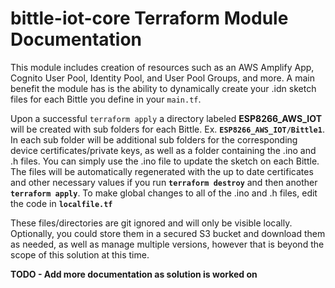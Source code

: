 # bittle-iot-core Terraform Module Documentation

This module includes creation of resources such as an AWS Amplify App, Cognito User Pool, Identity Pool, and User Pool Groups, and more. A main benefit the module has is the ability to dynamically create your .idn sketch files for each Bittle you define in your `main.tf`.



Upon a successful  `terraform apply` a directory labeled **ESP8266_AWS_IOT** will be created with sub folders for each Bittle. Ex. **`ESP8266_AWS_IOT/Bittle1`**. In each sub folder will be additional sub folders for the corresponding device certificates/private keys, as well as a folder containing the .ino and .h files. You can simply use the .ino file to update the sketch on each Bittle. The files will be automatically regenerated with the up to date certificates and other necessary values if you run **`terraform destroy`** and then another **`terraform apply`**. To make global changes to all of the .ino and .h files, edit the code in **`localfile.tf`**

These files/directories are git ignored and will only be visible locally. Optionally, you could store them in a secured S3 bucket and download them as needed, as well as manage multiple versions, however that is beyond the scope of this solution at this time.

**TODO - Add more documentation as solution is worked on**
